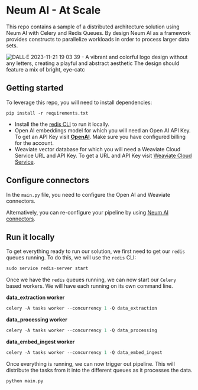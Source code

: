# Neum AI - At Scale

This repo contains a sample of a distributed architecture solution using Neum AI with Celery and Redis Queues. By design Neum AI as a framework provides constructs to parallelize workloads in order to process larger data sets. 

![DALL·E 2023-11-21 19 03 39 - A vibrant and colorful logo design without any letters, creating a playful and abstract aesthetic  The design should feature a mix of bright, eye-catc](https://github.com/NeumTry/neum-at-scale/assets/10717976/d54305e7-ec32-4492-99c8-d831214589fa)

## Getting started

To leverage this repo, you will need to install dependencies:

```
pip install -r requirements.txt
```

- Install the  the [redis CLI](https://redis.io/docs/install/install-redis/install-redis-on-linux/) to run it locally.
- Open AI embeddings model for which you will need an Open AI API Key. To get an API Key visit **[OpenAI](https://platform.openai.com/signup)**. Make sure you have configured billing for the account.
- Weaviate vector database for which you will need a Weaviate Cloud Service URL and API Key. To get a URL and API Key visit [Weaviate Cloud Service](notion://www.notion.so/neumai/Neum-AI-101-v2-f1f1d442990d46e7872d62553706c06b).

## Configure connectors

In the `main.py` file, you need to configure the Open AI and Weaviate connectors. 

Alternatively, you can re-configure your pipeline by using [Neum AI connectors](https://docs.neum.ai/components/pipeline).

## Run it locally

To get everything ready to run our solution, we first need to get our `redis` queues running. To do this, we will use the `redis` CLI:

```python
sudo service redis-server start
```

Once we have the `redis` queues running, we can now start our `Celery` based workers. We will have each running on its own command line.

**data_extraction worker**

```python
celery -A tasks worker --concurrency 1 -Q data_extraction
```

**data_processing worker**

```python
celery -A tasks worker --concurrency 1 -Q data_processing
```

**data_embed_ingest worker**

```python
celery -A tasks worker --concurrency 1 -Q data_embed_ingest
```

Once everything is running, we can now trigger out pipeline. This will distribute the tasks from it into the different queues as it processes the data.

```python
python main.py
```
